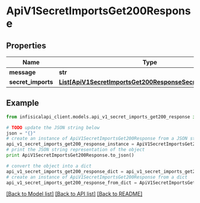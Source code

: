# ApiV1SecretImportsGet200Response


## Properties
Name | Type | Description | Notes
------------ | ------------- | ------------- | -------------
**message** | **str** |  | 
**secret_imports** | [**List[ApiV1SecretImportsGet200ResponseSecretImportsInner]**](ApiV1SecretImportsGet200ResponseSecretImportsInner.md) |  | 

## Example

```python
from infisicalapi_client.models.api_v1_secret_imports_get200_response import ApiV1SecretImportsGet200Response

# TODO update the JSON string below
json = "{}"
# create an instance of ApiV1SecretImportsGet200Response from a JSON string
api_v1_secret_imports_get200_response_instance = ApiV1SecretImportsGet200Response.from_json(json)
# print the JSON string representation of the object
print ApiV1SecretImportsGet200Response.to_json()

# convert the object into a dict
api_v1_secret_imports_get200_response_dict = api_v1_secret_imports_get200_response_instance.to_dict()
# create an instance of ApiV1SecretImportsGet200Response from a dict
api_v1_secret_imports_get200_response_from_dict = ApiV1SecretImportsGet200Response.from_dict(api_v1_secret_imports_get200_response_dict)
```
[[Back to Model list]](../README.md#documentation-for-models) [[Back to API list]](../README.md#documentation-for-api-endpoints) [[Back to README]](../README.md)


